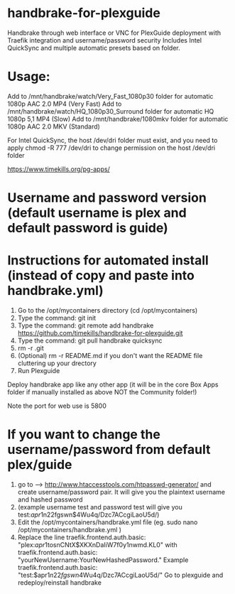 # handbrake-for-plexguide
Handbrake through web interface or VNC for PlexGuide deployment with Traefik integration and username/password security
Includes Intel QuickSync and multiple automatic presets based on folder.

# Usage:
Add to /mnt/handbrake/watch/Very_Fast_1080p30 folder for automatic 1080p AAC 2.0 MP4 (Very Fast)
Add to /mnt/handbrake/watch/HQ_1080p30_Surround folder for automatic HQ 1080p 5,1 MP4  (Slow)
Add to /mnt/handbrake/1080mkv folder for automatic 1080p AAC 2.0 MKV (Standard)

For Intel QuickSync, the host /dev/dri folder must exist, and you need to apply chmod -R 777 /dev/dri to change permission on the host /dev/dri folder

https://www.timekills.org/pg-apps/

# Username and password version (default username is plex and default password is guide)

# Instructions for automated install (instead of copy and paste into handbrake.yml) 

1. Go to the /opt/mycontainers directory (cd /opt/mycontainers)
2. Type the command: git init
3. Type the command: git remote add handbrake https://github.com/timekills/handbrake-for-plexguide.git
4. Type the command: git pull handbrake quicksync
5. rm -r .git
6. (Optional) rm -r README.md if you don't want the README file cluttering up your drectory
7. Run Plexguide

Deploy handbrake app like any other app (it will be in the core Box Apps folder if manually installed as above NOT the Community folder!)

Note the port for web use is 5800

# If you want to change the username/password from default plex/guide
1. go to --> http://www.htaccesstools.com/htpasswd-generator/ and create username/password pair. It will give you the plaintext username and hashed password
2. (example username test and password test will give you test:$apr1$n22fgswn$4Wu4q/Dzc7ACcgiLaoU5d/)
3. Edit the /opt/mycontainers/handbrake.yml file (eg. sudo nano /opt/mycontainers/handbrake.yml )
4. Replace the line traefik.frontend.auth.basic: "plex:$apr1$tosnCNtX$XKXnDaIiW7f0y1nwmd.KL0" with traefik.frontend.auth.basic: "yourNewUsername:YourNewHashedPassword."  Example traefik.frontend.auth.basic: "test:$apr1$n22fgswn$4Wu4q/Dzc7ACcgiLaoU5d/"
Go to plexguide and redeploy/reinstall handbrake
